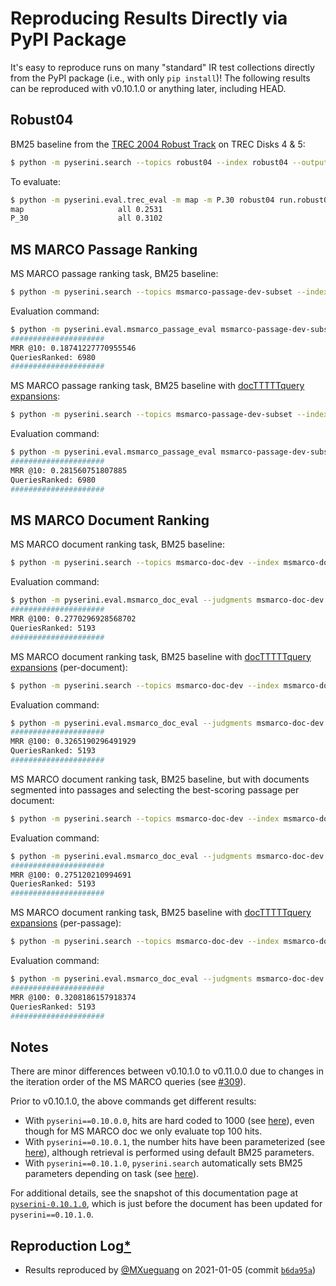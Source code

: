 # Reproducing Results Directly via PyPI Package

It's easy to reproduce runs on many "standard" IR test collections directly from the PyPI package (i.e., with only `pip install`)!
The following results can be reproduced with v0.10.1.0 or anything later, including HEAD.

## Robust04

BM25 baseline from the [TREC 2004 Robust Track](https://github.com/castorini/anserini/blob/master/docs/regressions-disk45.md) on TREC Disks 4 &amp; 5:

```bash
$ python -m pyserini.search --topics robust04 --index robust04 --output run.robust04.txt --bm25
```

To evaluate:

```bash
$ python -m pyserini.eval.trec_eval -m map -m P.30 robust04 run.robust04.txt
map                   	all	0.2531
P_30                  	all	0.3102
```

## MS MARCO Passage Ranking

MS MARCO passage ranking task, BM25 baseline:

```bash
$ python -m pyserini.search --topics msmarco-passage-dev-subset --index msmarco-passage --output run.msmarco-passage.txt --bm25 --output-format msmarco
```

Evaluation command:

```bash
$ python -m pyserini.eval.msmarco_passage_eval msmarco-passage-dev-subset run.msmarco-passage.txt
#####################
MRR @10: 0.18741227770955546
QueriesRanked: 6980
#####################
```

MS MARCO passage ranking task, BM25 baseline with [docTTTTTquery expansions](http://doc2query.ai/):

```bash
$ python -m pyserini.search --topics msmarco-passage-dev-subset --index msmarco-passage-expanded --output run.msmarco-passage.expanded.txt --bm25 --output-format msmarco
```

Evaluation command:

```bash
$ python -m pyserini.eval.msmarco_passage_eval msmarco-passage-dev-subset run.msmarco-passage.expanded.txt
#####################
MRR @10: 0.281560751807885
QueriesRanked: 6980
#####################
```

## MS MARCO Document Ranking

MS MARCO document ranking task, BM25 baseline:

```bash
$ python -m pyserini.search --topics msmarco-doc-dev --index msmarco-doc --output run.msmarco-doc.doc.txt --bm25 --hits 100 --output-format msmarco
```

Evaluation command:

```bash
$ python -m pyserini.eval.msmarco_doc_eval --judgments msmarco-doc-dev --run run.msmarco-doc.doc.txt
#####################
MRR @100: 0.2770296928568702
QueriesRanked: 5193
#####################
```

MS MARCO document ranking task, BM25 baseline with [docTTTTTquery expansions](http://doc2query.ai/) (per-document):

```bash
$ python -m pyserini.search --topics msmarco-doc-dev --index msmarco-doc-expanded-per-doc --output run.msmarco-doc.doc-expanded.txt --bm25 --hits 100 --output-format msmarco
```

Evaluation command:

```bash
$ python -m pyserini.eval.msmarco_doc_eval --judgments msmarco-doc-dev --run run.msmarco-doc.doc-expanded.txt
#####################
MRR @100: 0.3265190296491929
QueriesRanked: 5193
#####################
```

MS MARCO document ranking task, BM25 baseline, but with documents segmented into passages and selecting the best-scoring passage per document:

```bash
$ python -m pyserini.search --topics msmarco-doc-dev --index msmarco-doc-per-passage --output run.msmarco-doc.passage.txt --bm25 --hits 1000 --max-passage --max-passage-hits 100 --output-format msmarco
```

Evaluation command:

```bash
$ python -m pyserini.eval.msmarco_doc_eval --judgments msmarco-doc-dev --run run.msmarco-doc.passage.txt
#####################
MRR @100: 0.275120210994691
QueriesRanked: 5193
#####################
```

MS MARCO document ranking task, BM25 baseline with [docTTTTTquery expansions](http://doc2query.ai/) (per-passage):

```bash
$ python -m pyserini.search --topics msmarco-doc-dev --index msmarco-doc-expanded-per-passage --output run.msmarco-doc.passage-expanded.txt --bm25 --hits 1000 --max-passage --max-passage-hits 100 --output-format msmarco
```

Evaluation command:

```bash
$ python -m pyserini.eval.msmarco_doc_eval --judgments msmarco-doc-dev --run run.msmarco-doc.passage-expanded.txt
#####################
MRR @100: 0.3208186157918374
QueriesRanked: 5193
#####################
```

## Notes

There are minor differences between v0.10.1.0 to v0.11.0.0 due to changes in the iteration order of the MS MARCO queries (see [#309](https://github.com/castorini/pyserini/pull/309/)).

Prior to v0.10.1.0, the above commands get different results:

+ With `pyserini==0.10.0.0`, hits are hard coded to 1000 (see [here](https://github.com/castorini/pyserini/blob/pyserini-0.10.0.0/pyserini/search/__main__.py#L110)), even though for MS MARCO doc we only evaluate top 100 hits.
+ With `pyserini==0.10.0.1`, the number hits have been parameterized (see [here](https://github.com/castorini/pyserini/blob/pyserini-0.10.0.1/pyserini/search/__main__.py#L112)), although retrieval is performed using default BM25 parameters.
+ With `pyserini==0.10.1.0`, `pyserini.search` automatically sets BM25 parameters depending on task (see [here](https://github.com/castorini/pyserini/blob/pyserini-0.10.1.0/pyserini/search/__main__.py#L73)).

For additional details, see the snapshot of this documentation page at [`pyserini-0.10.1.0`](https://github.com/castorini/pyserini/blob/pyserini-0.10.1.0/docs/pypi-replication.md), which is just before the document has been updated for `pyserini==0.10.1.0`.

## Reproduction Log[*](reproducibility.md)

+ Results reproduced by [@MXueguang](https://github.com/MXueguang) on 2021-01-05 (commit [`b6da95a`](https://github.com/castorini/pyserini/commit/b6da95aaf81ebb26d51be5c7f2cf68b44361307b))

 
